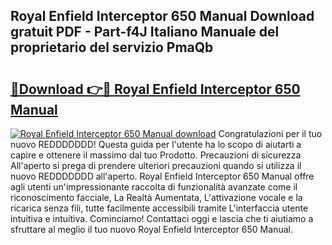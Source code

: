 ## Royal Enfield Interceptor 650 Manual Download gratuit PDF - Part-f4J Italiano Manuale del proprietario del servizio PmaQb

# <h2><a href="http://df94jp5.blite.top/?on=Royal+Enfield+Interceptor+650+Manual">🔗Download 👉🔴 Royal Enfield Interceptor 650 Manual</a></h2>

[![Royal Enfield Interceptor 650 Manual download](https://i.imgur.com/lujVjoI.png)](http://df94jp5.blite.top/?on=Royal+Enfield+Interceptor+650+Manual)
Congratulazioni per il tuo nuovo REDDDDDDD! Questa guida per l'utente ha lo scopo di aiutarti a capire e ottenere il massimo dal tuo Prodotto. Precauzioni di sicurezza All'aperto si prega di prendere ulteriori precauzioni quando si utilizza il nuovo REDDDDDDD all'aperto. Royal Enfield Interceptor 650 Manual offre agli utenti un'impressionante raccolta di funzionalità avanzate come il riconoscimento facciale, La Realtà Aumentata, L'attivazione vocale e la ricarica senza fili, tutte facilmente accessibili tramite L'interfaccia utente intuitiva e intuitiva. Cominciamo! Contattaci oggi e lascia che ti aiutiamo a sfruttare al meglio il tuo nuovo Royal Enfield Interceptor 650 Manual.

